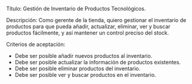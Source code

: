 Título: Gestión de Inventario de Productos Tecnológicos. 

Descripción: Como gerente de la tienda, quiero gestionar el inventario de productos para que pueda añadir, actualizar, eliminar, ver y buscar productos fácilmente, y así mantener un control preciso del stock.

Criterios de aceptación: 

* Debe ser posible añadir nuevos productos al inventario.
* Debe ser posible actualizar la información de productos existentes.
* Debe ser posible eliminar productos del inventario.
* Debe ser posible ver y buscar productos en el inventario.

